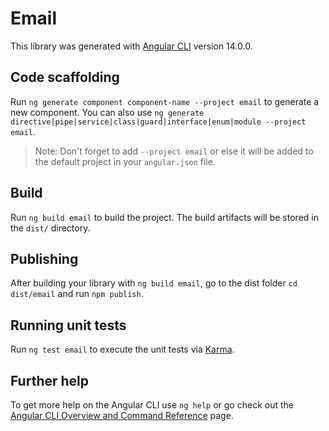 # Email

This library was generated with [Angular CLI](https://github.com/angular/angular-cli) version 14.0.0.

## Code scaffolding

Run `ng generate component component-name --project email` to generate a new component. You can also use `ng generate directive|pipe|service|class|guard|interface|enum|module --project email`.
> Note: Don't forget to add `--project email` or else it will be added to the default project in your `angular.json` file. 

## Build

Run `ng build email` to build the project. The build artifacts will be stored in the `dist/` directory.

## Publishing

After building your library with `ng build email`, go to the dist folder `cd dist/email` and run `npm publish`.

## Running unit tests

Run `ng test email` to execute the unit tests via [Karma](https://karma-runner.github.io).

## Further help

To get more help on the Angular CLI use `ng help` or go check out the [Angular CLI Overview and Command Reference](https://angular.io/cli) page.
